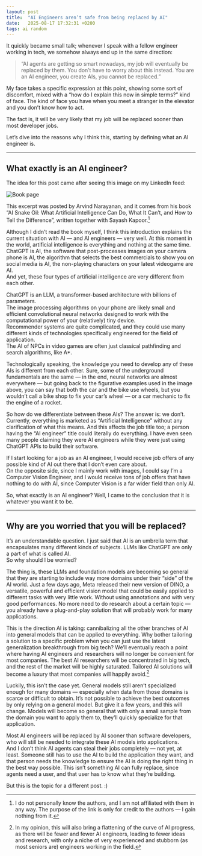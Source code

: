 ```yaml
---
layout: post
title:  "AI Engineers aren’t safe from being replaced by AI"
date:   2025-08-17 17:32:31 +0200
tags: ai random
---
```

It quickly became small talk; whenever I speak with a fellow engineer working in tech, we somehow always end up in the same direction:

> “AI agents are getting so smart nowadays, my job will eventually be replaced by them. You don’t have to worry about this instead. You are an AI engineer, you create AIs, you cannot be replaced.”


My face takes a specific expression at this point, showing some sort of discomfort, mixed with a “how do I explain this now in simple terms?” kind of face. The kind of face you have when you meet a stranger in the elevator and you don’t know how to act.

The fact is, it will be very likely that my job will be replaced sooner than most developer jobs.

Let’s dive into the reasons why I think this, starting by defining what an AI engineer is.

---


## What exactly is an AI engineer?

The idea for this post came after seeing this image on my LinkedIn feed:

![Book page](/assets/images/1_tXcgmhR3NbSYRefglt9g_A.jpeg)

This excerpt was posted by Arvind Narayanan, and it comes from his book “AI Snake Oil: What Artificial Intelligence Can Do, What It Can’t, and How to Tell the Difference”, written together with Sayash Kapoor.[^1]

Although I didn’t read the book myself, I think this introduction explains the current situation with AI — and AI engineers — very well. At this moment in the world, artificial intelligence is everything and nothing at the same time.  
ChatGPT is AI, the software that post-processes images on your camera phone is AI, the algorithm that selects the best commercials to show you on social media is AI, the non-playing characters on your latest videogame are AI.  
And yet, these four types of artificial intelligence are very different from each other.

ChatGPT is an LLM, a transformer-based architecture with billions of parameters.  
The image processing algorithms on your phone are likely small and efficient convolutional neural networks designed to work with the computational power of your (relatively) tiny device.  
Recommender systems are quite complicated, and they could use many different kinds of technologies specifically engineered for the field of application.  
The AI of NPCs in video games are often just classical pathfinding and search algorithms, like A*.

Technologically speaking, the knowledge you need to develop any of these AIs is different from each other. Sure, some of the underground fundamentals are the same — in the end, neural networks are almost everywhere — but going back to the figurative examples used in the image above, you can say that both the car and the bike use wheels, but you wouldn’t call a bike shop to fix your car’s wheel — or a car mechanic to fix the engine of a rocket.

So how do we differentiate between these AIs? The answer is: we don’t.  
Currently, everything is marketed as “Artificial Intelligence” without any clarification of what this means. And this affects the job title too; a person having the “AI engineer” title could literally do everything. I have even seen many people claiming they were AI engineers while they were just using ChatGPT APIs to build their software.

If I start looking for a job as an AI engineer, I would receive job offers of any possible kind of AI out there that I don’t even care about.  
On the opposite side, since I mainly work with images, I could say I’m a Computer Vision Engineer, and I would receive tons of job offers that have nothing to do with AI, since Computer Vision is a far wider field than only AI.

So, what exactly is an AI engineer? Well, I came to the conclusion that it is whatever you want it to be.

---

## Why are you worried that you will be replaced?

It’s an understandable question. I just said that AI is an umbrella term that encapsulates many different kinds of subjects. LLMs like ChatGPT are only a part of what is called AI.  
So why should I be worried?

The thing is, these LLMs and foundation models are becoming so general that they are starting to include way more domains under their “side” of the AI world. Just a few days ago, Meta released their new version of DINO, a versatile, powerful and efficient vision model that could be easily applied to different tasks with very little work. Without using annotations and with very good performances. No more need to do research about a certain topic — you already have a plug-and-play solution that will probably work for many applications.

This is the direction AI is taking: cannibalizing all the other branches of AI into general models that can be applied to everything. Why bother tailoring a solution to a specific problem when you can just use the latest generalization breakthrough from big tech? We’ll eventually reach a point where having AI engineers and researchers will no longer be convenient for most companies. The best AI researchers will be concentrated in big tech, and the rest of the market will be highly saturated. Tailored AI solutions will become a luxury that most companies will happily avoid.[^2]

Luckily, this isn’t the case yet. General models still aren’t specialized enough for many domains — especially when data from those domains is scarce or difficult to obtain. It’s not possible to achieve the best outcomes by only relying on a general model. But give it a few years, and this will change. Models will become so general that with only a small sample from the domain you want to apply them to, they’ll quickly specialize for that application.

Most AI engineers will be replaced by AI sooner than software developers, who will still be needed to integrate these AI models into applications.  
And I don’t think AI agents can steal their jobs completely — not yet, at least. Someone still has to use the AI to build the application they want, and that person needs the knowledge to ensure the AI is doing the right thing in the best way possible. This isn’t something AI can fully replace, since agents need a user, and that user has to know what they’re building.

But this is the topic for a different post. :)


[^1]: I do not personally know the authors, and I am not affiliated with them in any way. The purpose of the link is only for credit to the authors — I gain nothing from it.
[^2]: In my opinion, this will also bring a flattening of the curve of AI progress, as there will be fewer and fewer AI engineers, leading to fewer ideas and research, with only a niche of very experienced and stubborn (as most seniors are) engineers working in the field.



